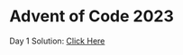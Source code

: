 # Advent of Code 2023

Day 1 Solution: [Click Here](https://github.com/gerwintrip/aoc-2023/blob/master/src/main/kotlin/day1.kt)
